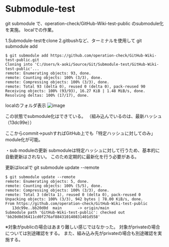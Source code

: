 # Submodule-test

git submodule で、operation-check/GitHub-Wiki-test-public のsubmodule化を実施。
localでの作業。

1.Submodule-testをclone
2.gitbushなど、ターミナルを使用して  git submodule add <URL> 
```
$ git submodule add https://github.com/operation-check/GitHub-Wiki-test-public.git
Cloning into 'C:/Users/k-aoki/Source/Git/Submodule-test/GitHub-Wiki-test-public'...
remote: Enumerating objects: 93, done.
remote: Counting objects: 100% (3/3), done.
remote: Compressing objects: 100% (3/3), done.
remote: Total 93 (delta 0), reused 0 (delta 0), pack-reused 90
Receiving objects: 100% (93/93), 16.27 KiB | 1.48 MiB/s, done.
Resolving deltas: 100% (17/17), done.
```

localのフォルダ表示
![image](https://user-images.githubusercontent.com/85093305/148142519-0cf7aced-c723-499d-8390-c0b2594066e9.png)

この状態でsubmodule化はできている。
（組み込んでいるのは、最新ハッシュ（13dc99e））

ここからcommit→pushすればGitHub上でも「特定ハッシュに対してのみ」module化が可能。


・sub moduleの更新
  submoduleは特定ハッシュに対して行うため、基本的に自動更新はされない。
  このため定期的に最新化を行う必要がある。

更新はlocalで   git submodule update --remote
```
$ git submodule update --remote
remote: Enumerating objects: 5, done.
remote: Counting objects: 100% (5/5), done.
remote: Compressing objects: 100% (3/3), done.
remote: Total 3 (delta 1), reused 0 (delta 0), pack-reused 0
Unpacking objects: 100% (3/3), 942 bytes | 78.00 KiB/s, done.
From https://github.com/operation-check/GitHub-Wiki-test-public
   13dc99e..bb20d0d  main       -> origin/main
Submodule path 'GitHub-Wiki-test-public': checked out 'bb20d0d36411cd0f276af884310140831401d558'
```

※対象がpublicの場合はあまり難しい感じではなかった。
  対象がprivateの場合については別途確認をする。
  また、組み込み先がprivateの場合も別途確認を実施する。
